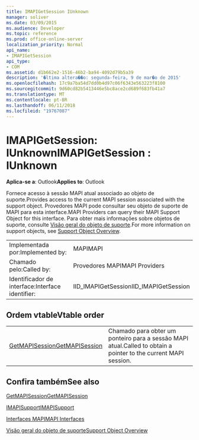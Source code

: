```yaml
---
title: IMAPIGetSession IUnknown
manager: soliver
ms.date: 03/09/2015
ms.audience: Developer
ms.topic: reference
ms.prod: office-online-server
localization_priority: Normal
api_name:
- IMAPIGetSession
api_type:
- COM
ms.assetid: d1b662e2-1516-46b2-ba94-4092d79b5a39
description: '�ltima altera��o: segunda-feira, 9 de mar�o de 2015'
ms.openlocfilehash: 17c9a7ba54d7dd0b4d97c06f6343e563223f8100
ms.sourcegitcommit: 9d60cd82b5413446e5bc8ace2cd689f683fb41a7
ms.translationtype: MT
ms.contentlocale: pt-BR
ms.lasthandoff: 06/11/2018
ms.locfileid: "19767087"
---
```

# <a name="imapigetsession--iunknown"></a><span data-ttu-id="ac79a-103">IMAPIGetSession: IUnknown</span><span class="sxs-lookup"><span data-stu-id="ac79a-103">IMAPIGetSession : IUnknown</span></span>

  
  
<span data-ttu-id="ac79a-104">**Aplica-se a**: Outlook</span><span class="sxs-lookup"><span data-stu-id="ac79a-104">**Applies to**: Outlook</span></span> 
  
<span data-ttu-id="ac79a-105">Fornece acesso à sessão MAPI atual associado ao objeto de suporte.</span><span class="sxs-lookup"><span data-stu-id="ac79a-105">Provides access to the current MAPI session associated with the support object.</span></span> <span data-ttu-id="ac79a-106">Provedores MAPI pode consultar seu objeto de suporte de MAPI para esta interface.</span><span class="sxs-lookup"><span data-stu-id="ac79a-106">MAPI Providers can query their MAPI Support Object for this interface.</span></span> <span data-ttu-id="ac79a-107">Para obter mais informações sobre objetos de suporte, consulte [Visão geral do objeto de suporte](support-object-overview.md).</span><span class="sxs-lookup"><span data-stu-id="ac79a-107">For more information on support objects, see [Support Object Overview](support-object-overview.md).</span></span>
  
|||
|:-----|:-----|
|<span data-ttu-id="ac79a-108">Implementada por:</span><span class="sxs-lookup"><span data-stu-id="ac79a-108">Implemented by:</span></span>  <br/> |<span data-ttu-id="ac79a-109">MAPI</span><span class="sxs-lookup"><span data-stu-id="ac79a-109">MAPI</span></span>  <br/> |
|<span data-ttu-id="ac79a-110">Chamado pelo:</span><span class="sxs-lookup"><span data-stu-id="ac79a-110">Called by:</span></span>  <br/> |<span data-ttu-id="ac79a-111">Provedores MAPI</span><span class="sxs-lookup"><span data-stu-id="ac79a-111">MAPI Providers</span></span>  <br/> |
|<span data-ttu-id="ac79a-112">Identificador de interface:</span><span class="sxs-lookup"><span data-stu-id="ac79a-112">Interface identifier:</span></span>  <br/> |<span data-ttu-id="ac79a-113">IID_IMAPIGetSession</span><span class="sxs-lookup"><span data-stu-id="ac79a-113">IID_IMAPIGetSession</span></span>  <br/> |
   
## <a name="vtable-order"></a><span data-ttu-id="ac79a-114">Ordem vtable</span><span class="sxs-lookup"><span data-stu-id="ac79a-114">Vtable order</span></span>

|||
|:-----|:-----|
|[<span data-ttu-id="ac79a-115">GetMAPISession</span><span class="sxs-lookup"><span data-stu-id="ac79a-115">GetMAPISession</span></span>](imapigetsession-getmapisession.md) <br/> |<span data-ttu-id="ac79a-116">Chamado para obter um ponteiro para a sessão MAPI atual.</span><span class="sxs-lookup"><span data-stu-id="ac79a-116">Called to obtain a pointer to the current MAPI session.</span></span>  <br/> |
   
## <a name="see-also"></a><span data-ttu-id="ac79a-117">Confira também</span><span class="sxs-lookup"><span data-stu-id="ac79a-117">See also</span></span>



[<span data-ttu-id="ac79a-118">GetMAPISession</span><span class="sxs-lookup"><span data-stu-id="ac79a-118">GetMAPISession</span></span>](imapigetsession-getmapisession.md)
  
[<span data-ttu-id="ac79a-119">IMAPISupport</span><span class="sxs-lookup"><span data-stu-id="ac79a-119">IMAPISupport</span></span>](imapisupportiunknown.md)


[<span data-ttu-id="ac79a-120">Interfaces MAPI</span><span class="sxs-lookup"><span data-stu-id="ac79a-120">MAPI Interfaces</span></span>](mapi-interfaces.md)
  
[<span data-ttu-id="ac79a-121">Visão geral do objeto de suporte</span><span class="sxs-lookup"><span data-stu-id="ac79a-121">Support Object Overview</span></span>](support-object-overview.md)

